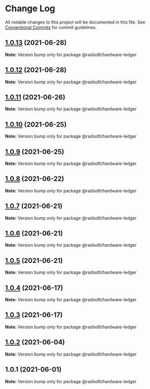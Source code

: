 # Change Log

All notable changes to this project will be documented in this file.
See [Conventional Commits](https://conventionalcommits.org) for commit guidelines.

## [1.0.13](https://github.com/radixdlt/radixdlt-javascript/compare/@radixdlt/hardware-ledger@1.0.12...@radixdlt/hardware-ledger@1.0.13) (2021-06-28)

**Note:** Version bump only for package @radixdlt/hardware-ledger





## [1.0.12](https://github.com/radixdlt/radixdlt-javascript/compare/@radixdlt/hardware-ledger@1.0.11...@radixdlt/hardware-ledger@1.0.12) (2021-06-28)

**Note:** Version bump only for package @radixdlt/hardware-ledger





## [1.0.11](https://github.com/radixdlt/radixdlt-javascript/compare/@radixdlt/hardware-ledger@1.0.10...@radixdlt/hardware-ledger@1.0.11) (2021-06-26)

**Note:** Version bump only for package @radixdlt/hardware-ledger





## [1.0.10](https://github.com/radixdlt/radixdlt-javascript/compare/@radixdlt/hardware-ledger@1.0.9...@radixdlt/hardware-ledger@1.0.10) (2021-06-25)

**Note:** Version bump only for package @radixdlt/hardware-ledger





## [1.0.9](https://github.com/radixdlt/radixdlt-javascript/compare/@radixdlt/hardware-ledger@1.0.8...@radixdlt/hardware-ledger@1.0.9) (2021-06-25)

**Note:** Version bump only for package @radixdlt/hardware-ledger





## [1.0.8](https://github.com/radixdlt/radixdlt-javascript/compare/@radixdlt/hardware-ledger@1.0.7...@radixdlt/hardware-ledger@1.0.8) (2021-06-22)

**Note:** Version bump only for package @radixdlt/hardware-ledger





## [1.0.7](https://github.com/radixdlt/radixdlt-javascript/compare/@radixdlt/hardware-ledger@1.0.6...@radixdlt/hardware-ledger@1.0.7) (2021-06-21)

**Note:** Version bump only for package @radixdlt/hardware-ledger





## [1.0.6](https://github.com/radixdlt/radixdlt-javascript/compare/@radixdlt/hardware-ledger@1.0.5...@radixdlt/hardware-ledger@1.0.6) (2021-06-21)

**Note:** Version bump only for package @radixdlt/hardware-ledger





## [1.0.5](https://github.com/radixdlt/radixdlt-javascript/compare/@radixdlt/hardware-ledger@1.0.4...@radixdlt/hardware-ledger@1.0.5) (2021-06-21)

**Note:** Version bump only for package @radixdlt/hardware-ledger





## [1.0.4](https://github.com/radixdlt/radixdlt-javascript/compare/@radixdlt/hardware-ledger@1.0.2...@radixdlt/hardware-ledger@1.0.4) (2021-06-17)

**Note:** Version bump only for package @radixdlt/hardware-ledger





## [1.0.3](https://github.com/radixdlt/radixdlt-javascript/compare/@radixdlt/hardware-ledger@1.0.2...@radixdlt/hardware-ledger@1.0.3) (2021-06-17)

**Note:** Version bump only for package @radixdlt/hardware-ledger





## [1.0.2](https://github.com/radixdlt/radixdlt-javascript/compare/@radixdlt/hardware-ledger@1.0.1...@radixdlt/hardware-ledger@1.0.2) (2021-06-04)

**Note:** Version bump only for package @radixdlt/hardware-ledger





## 1.0.1 (2021-06-01)

**Note:** Version bump only for package @radixdlt/hardware-ledger
